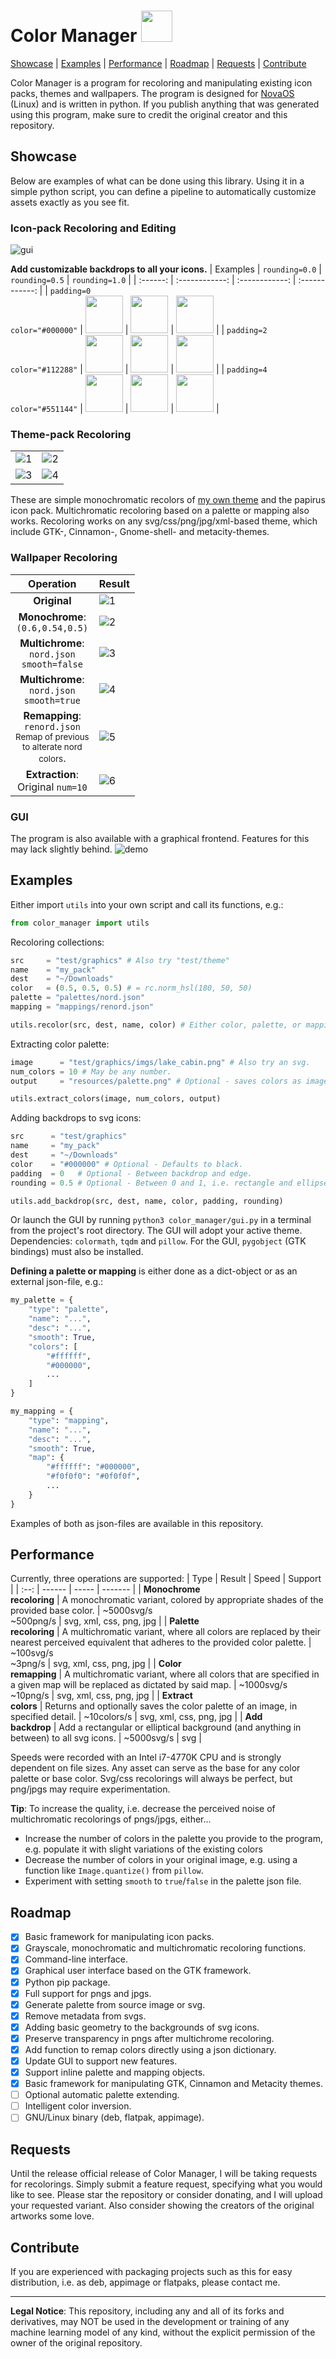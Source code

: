 # Color Manager <img src="resources/icon.svg" width="50"/>

[Showcase](#showcase) | [Examples](#examples) | [Performance](#performance) | [Roadmap](#roadmap) | [Requests](#requests) | [Contribute](#contribute)

Color Manager is a program for recoloring and manipulating existing icon packs, themes and wallpapers. The program is designed for [NovaOS](https://github.com/NicklasVraa/NovaOS) (Linux) and is written in python. If you publish anything that was generated using this program, make sure to credit the original creator and this repository.


## Showcase <a name="showcase"></a>
Below are examples of what can be done using this library. Using it in a simple python script, you can define a pipeline to automatically customize assets exactly as you see fit.

### Icon-pack Recoloring and Editing
![gui](resources/gui.png)

**Add customizable backdrops to all your icons.**
| Examples | `rounding=0.0` | `rounding=0.5` | `rounding=1.0` |
| :------: | :------------: | :------------: | :------------: |
| `padding=0`<br> `color="#000000"` | <img src="resources/backdrops/colors_r00_p0_black.svg" width="60"/> | <img src="resources/backdrops/colors_r05_p0_black.svg" width="60"/> | <img src="resources/backdrops/colors_r10_p0_black.svg" width="60"/> |
| `padding=2`<br> `color="#112288"` | <img src="resources/backdrops/firefox_r00_p2_blue.svg" width="60"/> | <img src="resources/backdrops/firefox_r05_p2_blue.svg" width="60"/> | <img src="resources/backdrops/firefox_r10_p2_blue.svg" width="60"/> |
| `padding=4`<br> `color="#551144"` | <img src="resources/backdrops/vscode_r00_p4_purple.svg" width="60"/> | <img src="resources/backdrops/vscode_r05_p4_purple.svg" width="60"/> | <img src="resources/backdrops/vscode_r10_p4_purple.svg" width="60"/> |

### Theme-pack Recoloring
| | |
|-|-|
| ![1](resources/themes/nordic.png) | ![2](resources/themes/forest.png) |
| ![3](resources/themes/watermelon.png) | ![4](resources/themes/beach.png) |
These are simple monochromatic recolors of [my own theme](https://github.com/NicklasVraa/NovaOS-nord-Theme) and the papirus icon pack. Multichromatic recoloring based on a palette or mapping also works. Recoloring works on any svg/css/png/jpg/xml-based theme, which include GTK-, Cinnamon-, Gnome-shell- and metacity-themes.

### Wallpaper Recoloring
| Operation | Result |
| :---------: | ------ |
| **Original** | ![1](resources/wallpaper/original.png) |
| **Monochrome**:<br>`(0.6,0.54,0.5)` | ![2](resources/wallpaper/mono.png) |
| **Multichrome**:<br>`nord.json`<br>`smooth=false` | ![3](resources/wallpaper/multi_accurate.png) |
| **Multichrome**:<br>`nord.json`<br>`smooth=true` | ![4](resources/wallpaper/multi_smooth.png) |
| **Remapping**:<br>`renord.json`<br><small>Remap of previous<br>to alterate nord<br>colors</small>. | ![5](resources/wallpaper/remapped.png) |
| **Extraction**:<br>Original `num=10` | ![6](resources/wallpaper/palette.png) |

### GUI
The program is also available with a graphical frontend. Features for this may lack slightly behind.
![demo](resources/demo.gif)


## Examples<a name="examples"></a>
Either import `utils` into your own script and call its functions, e.g.:
```python
from color_manager import utils
```
Recoloring collections:
```python
src     = "test/graphics" # Also try "test/theme"
name    = "my_pack"
dest    = "~/Downloads"
color   = (0.5, 0.5, 0.5) # = rc.norm_hsl(180, 50, 50)
palette = "palettes/nord.json"
mapping = "mappings/renord.json"

utils.recolor(src, dest, name, color) # Either color, palette, or mapping.
```
Extracting color palette:
```python
image      = "test/graphics/imgs/lake_cabin.png" # Also try an svg.
num_colors = 10 # May be any number.
output     = "resources/palette.png" # Optional - saves colors as image.

utils.extract_colors(image, num_colors, output)
```
Adding backdrops to svg icons:
```python
src      = "test/graphics"
name     = "my_pack"
dest     = "~/Downloads"
color    = "#000000" # Optional - Defaults to black.
padding  = 0   # Optional - Between backdrop and edge.
rounding = 0.5 # Optional - Between 0 and 1, i.e. rectangle and ellipse.

utils.add_backdrop(src, dest, name, color, padding, rounding)
```

Or launch the GUI by running `python3 color_manager/gui.py` in a terminal from the project's root directory. The GUI will adopt your active theme. Dependencies: `colormath`, `tqdm` and `pillow`. For the GUI, `pygobject` (GTK bindings) must also be installed.

**Defining a palette or mapping** is either done as a dict-object or as an external json-file, e.g.:
```python
my_palette = {
    "type": "palette",
    "name": "...",
    "desc": "...",
    "smooth": True,
    "colors": [
        "#ffffff",
        "#000000",
        ...
    ]
}
```
```python
my_mapping = {
    "type": "mapping",
    "name": "...",
    "desc": "...",
    "smooth": True,
    "map": {
        "#ffffff": "#000000",
        "#f0f0f0": "#0f0f0f",
        ...
    }
}
```
Examples of both as json-files are available in this repository.


## Performance <a name="performance"></a>
Currently, three operations are supported:
| Type | Result | Speed | Support |
| :--: | ------ | ----- | ------- |
| **Monochrome<br>recoloring**  | A monochromatic variant, colored by appropriate shades of the provided base color. | ~5000svg/s<br> ~500png/s | svg, xml, css, png, jpg |
| **Palette<br>recoloring** | A multichromatic variant, where all colors are replaced by their nearest perceived equivalent that adheres to the provided color palette. | ~100svg/s<br> ~3png/s | svg, xml, css, png, jpg |
| **Color<br>remapping** | A multichromatic variant, where all colors that are specified in a given map will be replaced as dictated by said map. | ~1000svg/s<br> ~10png/s | svg, xml, css, png, jpg |
| **Extract<br>colors** | Returns and optionally saves the color palette of an image, in specified detail. | ~10colors/s | svg, xml, css, png, jpg |
| **Add<br>backdrop** | Add a rectangular or elliptical background (and anything in between) to all svg icons. | ~5000svg/s | svg |

Speeds were recorded with an Intel i7-4770K CPU and is strongly dependent on file sizes. Any asset can serve as the base for any color palette or base color. Svg/css recolorings will always be perfect, but png/jpgs may require experimentation.

**Tip**: To increase the quality, i.e. decrease the perceived noise of multichromatic recolorings of pngs/jpgs, either...
- Increase the number of colors in the palette you provide to the program, e.g. populate it with slight variations of the existing colors
- Decrease the number of colors in your original image, e.g. using a function like `Image.quantize()` from `pillow`.
- Experiment with setting `smooth` to `true`/`false` in the palette json file.


## Roadmap <a name="roadmap"></a>
- [x] Basic framework for manipulating icon packs.
- [x] Grayscale, monochromatic and multichromatic recoloring functions.
- [x] Command-line interface.
- [x] Graphical user interface based on the GTK framework.
- [x] Python pip package.
- [x] Full support for pngs and jpgs.
- [x] Generate palette from source image or svg.
- [x] Remove metadata from svgs.
- [x] Adding basic geometry to the backgrounds of svg icons.
- [x] Preserve transparency in pngs after multichrome recoloring.
- [x] Add function to remap colors directly using a json dictionary.
- [x] Update GUI to support new features.
- [x] Support inline palette and mapping objects.
- [x] Basic framework for manipulating GTK, Cinnamon and Metacity themes.
- [ ] Optional automatic palette extending.
- [ ] Intelligent color inversion.
- [ ] GNU/Linux binary (deb, flatpak, appimage).

## Requests <a name="requests"></a>
Until the release official release of Color Manager, I will be taking requests for recolorings. Simply submit a feature request, specifying what you would like to see. Please star the repository or consider donating, and I will upload your requested variant. Also consider showing the creators of the original artworks some love.


## Contribute <a name="contribute"></a>
If you are experienced with packaging projects such as this for easy distribution, i.e. as deb, appimage or flatpaks, please contact me.

---
**Legal Notice**: This repository, including any and all of its forks and derivatives, may NOT be used in the development or training of any machine learning model of any kind, without the explicit permission of the owner of the original repository.
